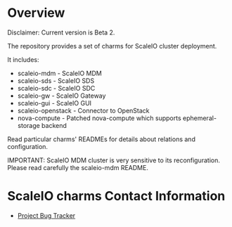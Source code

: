 # Overview

Disclaimer: Current version is Beta 2.

The repository provides a set of charms for ScaleIO cluster deployment.

It includes:

* scaleio-mdm - ScaleIO MDM
* scaleio-sds - ScaleIO SDS
* scaleio-sdc - ScaleIO SDC
* scaleio-gw  - ScaleIO Gateway
* scaleio-gui - ScaleIO GUI
* scaleio-openstack - Connector to OpenStack
* nova-compute - Patched nova-compute which supports ephemeral-storage backend

Read particular charms' READMEs for details about relations and configuration.

IMPORTANT: ScaleIO MDM cluster is very sensitive to its reconfiguration. Please read carefully the scaleio-mdm README.

# ScaleIO charms Contact Information

- [Project Bug Tracker](https://github.com/cloudscaling/juju-scaleio/issues)
